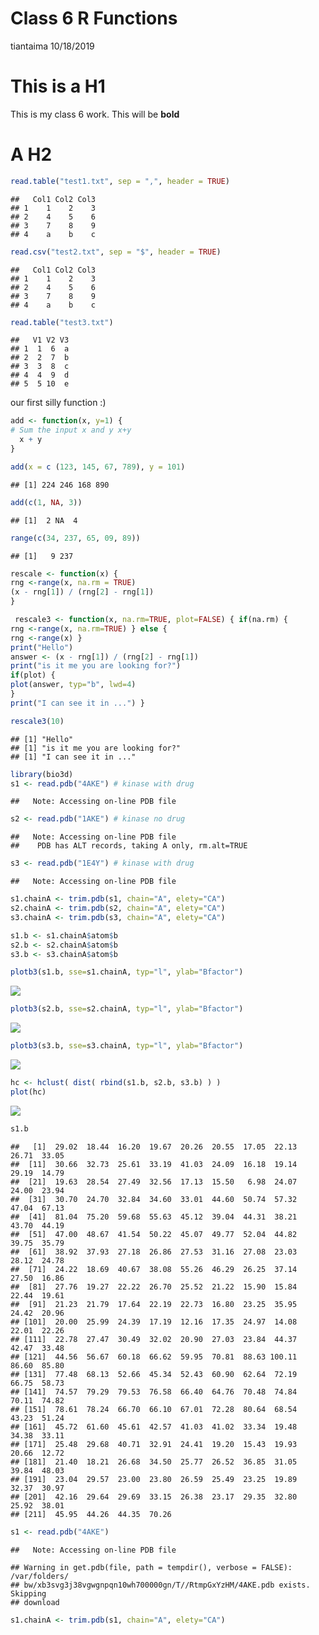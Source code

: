 Class 6 R Functions
================
tiantaima
10/18/2019

# This is a H1

This is my class 6 work. This will be **bold**

# A H2

``` r
read.table("test1.txt", sep = ",", header = TRUE)
```

    ##   Col1 Col2 Col3
    ## 1    1    2    3
    ## 2    4    5    6
    ## 3    7    8    9
    ## 4    a    b    c

``` r
read.csv("test2.txt", sep = "$", header = TRUE)
```

    ##   Col1 Col2 Col3
    ## 1    1    2    3
    ## 2    4    5    6
    ## 3    7    8    9
    ## 4    a    b    c

``` r
read.table("test3.txt")
```

    ##   V1 V2 V3
    ## 1  1  6  a
    ## 2  2  7  b
    ## 3  3  8  c
    ## 4  4  9  d
    ## 5  5 10  e

our first silly function :)

``` r
add <- function(x, y=1) {
# Sum the input x and y x+y
  x + y
}
```

``` r
add(x = c (123, 145, 67, 789), y = 101)
```

    ## [1] 224 246 168 890

``` r
add(c(1, NA, 3))
```

    ## [1]  2 NA  4

``` r
range(c(34, 237, 65, 09, 89))
```

    ## [1]   9 237

``` r
rescale <- function(x) {
rng <-range(x, na.rm = TRUE)
(x - rng[1]) / (rng[2] - rng[1])
}
```

``` r
 rescale3 <- function(x, na.rm=TRUE, plot=FALSE) { if(na.rm) {
rng <-range(x, na.rm=TRUE) } else {
rng <-range(x) }
print("Hello")
answer <- (x - rng[1]) / (rng[2] - rng[1]) 
print("is it me you are looking for?")
if(plot) {
plot(answer, typ="b", lwd=4)
}
print("I can see it in ...") }
```

``` r
rescale3(10)
```

    ## [1] "Hello"
    ## [1] "is it me you are looking for?"
    ## [1] "I can see it in ..."

``` r
library(bio3d)
s1 <- read.pdb("4AKE") # kinase with drug 
```

    ##   Note: Accessing on-line PDB file

``` r
s2 <- read.pdb("1AKE") # kinase no drug 
```

    ##   Note: Accessing on-line PDB file
    ##    PDB has ALT records, taking A only, rm.alt=TRUE

``` r
s3 <- read.pdb("1E4Y") # kinase with drug
```

    ##   Note: Accessing on-line PDB file

``` r
s1.chainA <- trim.pdb(s1, chain="A", elety="CA") 
s2.chainA <- trim.pdb(s2, chain="A", elety="CA") 
s3.chainA <- trim.pdb(s3, chain="A", elety="CA")

s1.b <- s1.chainA$atom$b 
s2.b <- s2.chainA$atom$b 
s3.b <- s3.chainA$atom$b

plotb3(s1.b, sse=s1.chainA, typ="l", ylab="Bfactor") 
```

![](class06_files/figure-gfm/unnamed-chunk-9-1.png)<!-- -->

``` r
plotb3(s2.b, sse=s2.chainA, typ="l", ylab="Bfactor") 
```

![](class06_files/figure-gfm/unnamed-chunk-9-2.png)<!-- -->

``` r
plotb3(s3.b, sse=s3.chainA, typ="l", ylab="Bfactor")
```

![](class06_files/figure-gfm/unnamed-chunk-9-3.png)<!-- -->

``` r
hc <- hclust( dist( rbind(s1.b, s2.b, s3.b) ) ) 
plot(hc)
```

![](class06_files/figure-gfm/unnamed-chunk-9-4.png)<!-- -->

``` r
s1.b
```

    ##   [1]  29.02  18.44  16.20  19.67  20.26  20.55  17.05  22.13  26.71  33.05
    ##  [11]  30.66  32.73  25.61  33.19  41.03  24.09  16.18  19.14  29.19  14.79
    ##  [21]  19.63  28.54  27.49  32.56  17.13  15.50   6.98  24.07  24.00  23.94
    ##  [31]  30.70  24.70  32.84  34.60  33.01  44.60  50.74  57.32  47.04  67.13
    ##  [41]  81.04  75.20  59.68  55.63  45.12  39.04  44.31  38.21  43.70  44.19
    ##  [51]  47.00  48.67  41.54  50.22  45.07  49.77  52.04  44.82  39.75  35.79
    ##  [61]  38.92  37.93  27.18  26.86  27.53  31.16  27.08  23.03  28.12  24.78
    ##  [71]  24.22  18.69  40.67  38.08  55.26  46.29  26.25  37.14  27.50  16.86
    ##  [81]  27.76  19.27  22.22  26.70  25.52  21.22  15.90  15.84  22.44  19.61
    ##  [91]  21.23  21.79  17.64  22.19  22.73  16.80  23.25  35.95  24.42  20.96
    ## [101]  20.00  25.99  24.39  17.19  12.16  17.35  24.97  14.08  22.01  22.26
    ## [111]  22.78  27.47  30.49  32.02  20.90  27.03  23.84  44.37  42.47  33.48
    ## [121]  44.56  56.67  60.18  66.62  59.95  70.81  88.63 100.11  86.60  85.80
    ## [131]  77.48  68.13  52.66  45.34  52.43  60.90  62.64  72.19  66.75  58.73
    ## [141]  74.57  79.29  79.53  76.58  66.40  64.76  70.48  74.84  70.11  74.82
    ## [151]  78.61  78.24  66.70  66.10  67.01  72.28  80.64  68.54  43.23  51.24
    ## [161]  45.72  61.60  45.61  42.57  41.03  41.02  33.34  19.48  34.38  33.11
    ## [171]  25.48  29.68  40.71  32.91  24.41  19.20  15.43  19.93  20.66  12.72
    ## [181]  21.40  18.21  26.68  34.50  25.77  26.52  36.85  31.05  39.84  48.03
    ## [191]  23.04  29.57  23.00  23.80  26.59  25.49  23.25  19.89  32.37  30.97
    ## [201]  42.16  29.64  29.69  33.15  26.38  23.17  29.35  32.80  25.92  38.01
    ## [211]  45.95  44.26  44.35  70.26

``` r
s1 <- read.pdb("4AKE")
```

    ##   Note: Accessing on-line PDB file

    ## Warning in get.pdb(file, path = tempdir(), verbose = FALSE): /var/folders/
    ## bw/xb3svg3j38vgwgnpqn10wh700000gn/T//RtmpGxYzHM/4AKE.pdb exists. Skipping
    ## download

``` r
s1.chainA <- trim.pdb(s1, chain="A", elety="CA") 
```
